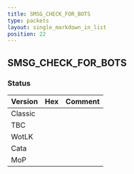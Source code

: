 ```yaml
---
title: SMSG_CHECK_FOR_BOTS
type: packets
layout: single_markdown_in_list
position: 22
---
```


## SMSG_CHECK_FOR_BOTS

### Status

Version | Hex | Comment
---------- | ---------- | ---------- 
Classic |  |  
TBC |  |  
WotLK |  |  
Cata |  |  
MoP |  |  